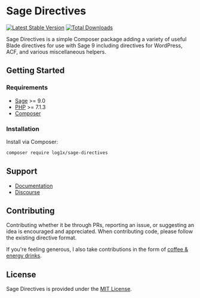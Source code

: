 # Sage Directives

[![Latest Stable Version](https://poser.pugx.org/log1x/sage-directives/v/stable)](https://packagist.org/packages/log1x/sage-directives) [![Total Downloads](https://poser.pugx.org/log1x/sage-directives/downloads)](https://packagist.org/packages/log1x/sage-directives)

Sage Directives is a simple Composer package adding a variety of useful Blade directives for use with Sage 9 including directives for WordPress, ACF, and various miscellaneous helpers.

## Getting Started

### Requirements

- [Sage](https://github.com/roots/sage) >= 9.0
- [PHP](https://secure.php.net/manual/en/install.php) >= 7.1.3
- [Composer](https://getcomposer.org/download/)

### Installation

Install via Composer:

```sh
composer require log1x/sage-directives
```

## Support

- [Documentation](https://log1x.github.io/sage-directives-docs/)
- [Discourse](https://discourse.roots.io/t/blade-directives-for-sage/14301)

## Contributing

Contributing whether it be through PRs, reporting an issue, or suggesting an idea is encouraged and appreciated. When contributing code, please follow the existing directive format.

If you're feeling generous, I also take contributions in the form of [coffee & energy drinks](https://www.buymeacoffee.com/log1x).

## License

Sage Directives is provided under the [MIT License](https://github.com/log1x/sage-directives/blob/master/LICENSE).
